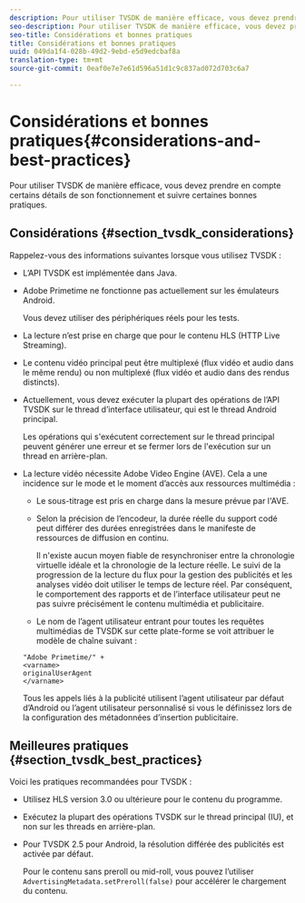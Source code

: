 ```yaml
---
description: Pour utiliser TVSDK de manière efficace, vous devez prendre en compte certains détails de son fonctionnement et suivre certaines bonnes pratiques.
seo-description: Pour utiliser TVSDK de manière efficace, vous devez prendre en compte certains détails de son fonctionnement et suivre certaines bonnes pratiques.
seo-title: Considérations et bonnes pratiques
title: Considérations et bonnes pratiques
uuid: 049da1f4-028b-49d2-9ebd-e5d9edcbaf8a
translation-type: tm+mt
source-git-commit: 0eaf0e7e7e61d596a51d1c9c837ad072d703c6a7

---
```



# Considérations et bonnes pratiques{#considerations-and-best-practices}

Pour utiliser TVSDK de manière efficace, vous devez prendre en compte certains détails de son fonctionnement et suivre certaines bonnes pratiques.

## Considérations {#section_tvsdk_considerations}

Rappelez-vous des informations suivantes lorsque vous utilisez TVSDK :

* L’API TVSDK est implémentée dans Java.
* Adobe Primetime ne fonctionne pas actuellement sur les émulateurs Android.

   Vous devez utiliser des périphériques réels pour les tests.
* La lecture n’est prise en charge que pour le contenu HLS (HTTP Live Streaming).
* Le contenu vidéo principal peut être multiplexé (flux vidéo et audio dans le même rendu) ou non multiplexé (flux vidéo et audio dans des rendus distincts).
* Actuellement, vous devez exécuter la plupart des opérations de l’API TVSDK sur le thread d’interface utilisateur, qui est le thread Android principal.

   Les opérations qui s&#39;exécutent correctement sur le thread principal peuvent générer une erreur et se fermer lors de l&#39;exécution sur un thread en arrière-plan.
* La lecture vidéo nécessite Adobe Video Engine (AVE). Cela a une incidence sur le mode et le moment d’accès aux ressources multimédia :

   * Le sous-titrage est pris en charge dans la mesure prévue par l&#39;AVE.
   * Selon la précision de l’encodeur, la durée réelle du support codé peut différer des durées enregistrées dans le manifeste de ressources de diffusion en continu.

      Il n&#39;existe aucun moyen fiable de resynchroniser entre la chronologie virtuelle idéale et la chronologie de la lecture réelle. Le suivi de la progression de la lecture du flux pour la gestion des publicités et les analyses vidéo doit utiliser le temps de lecture réel. Par conséquent, le comportement des rapports et de l’interface utilisateur peut ne pas suivre précisément le contenu multimédia et publicitaire.
   * Le nom de l’agent utilisateur entrant pour toutes les requêtes multimédias de TVSDK sur cette plate-forme se voit attribuer le modèle de chaîne suivant :

   ```
   "Adobe Primetime/" + 
   <varname>
   originalUserAgent
   </varname> 
   ```

   Tous les appels liés à la publicité utilisent l’agent utilisateur par défaut d’Android ou l’agent utilisateur personnalisé si vous le définissez lors de la configuration des métadonnées d’insertion publicitaire.

## Meilleures pratiques {#section_tvsdk_best_practices}

Voici les pratiques recommandées pour TVSDK :

* Utilisez HLS version 3.0 ou ultérieure pour le contenu du programme.
* Exécutez la plupart des opérations TVSDK sur le thread principal (IU), et non sur les threads en arrière-plan.
* Pour TVSDK 2.5 pour Android, la résolution différée des publicités est activée par défaut.

   Pour le contenu sans preroll ou mid-roll, vous pouvez l’utiliser `AdvertisingMetadata.setPreroll(false)` pour accélérer le chargement du contenu.
